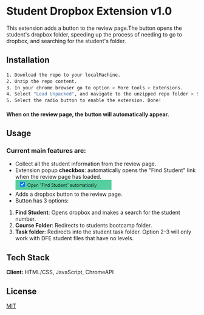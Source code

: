 
# Student Dropbox Extension v1.0

This extension adds a button to the review page.The button opens the student's dropbox folder,
speeding up the process of needing to go to dropbox, and searching for the student's folder.


## Installation

```bash
1. Download the repo to your localMachine.
2. Unzip the repo content. 
3. In your chrome browser go to option > More tools > Extensions.
4. Select "Load Unpacked", and navigate to the unzipped repo folder > Select Folder.
5. Select the radio button to enable the extension. Done! 
```
#### When on the review page, the button will automatically appear.
    
## Usage

### Current main features are:
- Collect all the student information from the review page.
- Extension popup **checkbox**: automatically opens the "Find Student" link when the review page has loaded.
![App Screenshot](https://github.com/JasonMorta/GetFilesButton/blob/main/screenshots/aOpen.png)  
- Adds a dropbox button to the review page.
- Button has 3 options: 
1. **Find Student**: Opens dropbox and makes a search for the student number.
2. **Course Folder**: Redirects to students bootcamp folder.
3. **Task folder**:  Redirects into the student task folder.
Option 2-3 will only work with DFE student files that have no levels.


## Tech Stack

**Client:** HTML/CSS, JavaScript, ChromeAPI


## License

[MIT](https://choosealicense.com/licenses/mit/)

 

